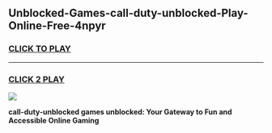 
## Unblocked-Games-call-duty-unblocked-Play-Online-Free-4npyr
<h3>
<a href="https://premium76.site?title=call-duty-unblocked&ref=26A">CLICK TO PLAY</a></h3>
<hr>

<h3>
<a href="https://premium76.site?title=call-duty-unblocked&ref=26A">CLICK 2 PLAY</a>
  
</h3>

<a href="https://premium76.site?title=call-duty-unblocked&ref=26A"><img src="https://clearcache.store/games.png"></a>


**call-duty-unblocked games unblocked: Your Gateway to Fun and Accessible Online Gaming**
